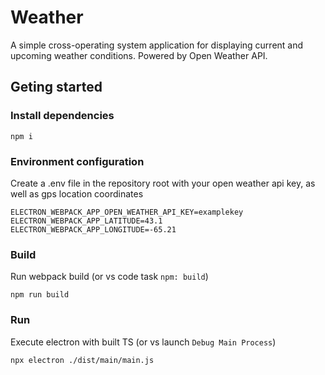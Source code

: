 # Weather

A simple cross-operating system application for displaying current and upcoming weather conditions. Powered by Open Weather API.

## Geting started

### Install dependencies

```
npm i
```

### Environment configuration

Create a .env file in the repository root with your open weather api key, as well as gps location coordinates

```
ELECTRON_WEBPACK_APP_OPEN_WEATHER_API_KEY=examplekey
ELECTRON_WEBPACK_APP_LATITUDE=43.1
ELECTRON_WEBPACK_APP_LONGITUDE=-65.21
```

### Build

Run webpack build (or vs code task `npm: build`)

```
npm run build
```

### Run

Execute electron with built TS (or vs launch `Debug Main Process`)

```
npx electron ./dist/main/main.js
```
